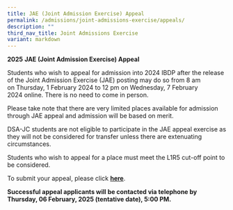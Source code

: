 ```yaml
---
title: JAE (Joint Admission Exercise) Appeal
permalink: /admissions/joint-admissions-exercise/appeals/
description: ""
third_nav_title: Joint Admissions Exercise
variant: markdown
---
```

<p><strong>2025</strong>&nbsp;<strong>JAE (Joint Admission Exercise) Appeal</strong>
</p>
<p>Students who wish to appeal for admission into 2024 IBDP after the release
of the Joint Admission Exercise (JAE) posting may do so from&nbsp;8 am
on&nbsp;Thursday,&nbsp;1&nbsp;February 2024&nbsp;to&nbsp;12 pm on&nbsp;Wednesday,
7&nbsp;February 2024&nbsp;online. There is no need to come in person.</p>
<p>Please take note that there are very limited places available for admission
through JAE appeal and admission will be based on merit.</p>
<p>DSA-JC students are not eligible to participate in the JAE appeal exercise
as they will not be considered for transfer unless there are extenuating
circumstances.</p>
<p>Students who wish to appeal for a place must meet the L1R5 cut-off point
to be considered.</p>
<p>To submit your appeal, please click&nbsp;<strong><a href="https://site1.acsindep.edu.sg/Appls/Y5AdmissionAppeal/AppealForm.aspx" rel="noopener noreferrer nofollow" target="_blank">here</a></strong>.</p>
<p><strong>Successful appeal applicants will be contacted via telephone by&nbsp; Thursday, 06 February, 2025 (tentative date), 5:00 PM.</strong>
</p>